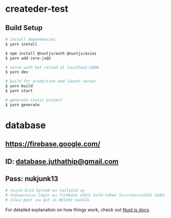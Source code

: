 # createder-test

## Build Setup

```bash
# install dependencies
$ yarn install

$ npm install @nuxtjs/auth @nuxtjs/axios
$ yarn add core-js@2

# serve with hot reload at localhost:3000
$ yarn dev

# build for production and launch server
$ yarn build
$ yarn start

# generate static project
$ yarn generate
```

# database

## https://firebase.google.com/
## ID:   database.juthathip@gmail.com
## Pass: nukjunk13

```bash
# ยังงงๆกับ Grid System ของ tailwind อยู่
# ยังเชื่อมต่อกับระบบ login ของ firebase ยังไม่ได้ จึงยังใช้ token ในการจำกัดการเข้าไม่ได้ (Admin)
# ทำได้แค่ post ส่วน put กับ delete ยังทำไม่ได้
```

For detailed explanation on how things work, check out [Nuxt.js docs](https://nuxtjs.org).
